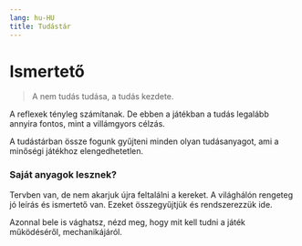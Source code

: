 ```yaml
---
lang: hu-HU
title: Tudástár
---
```


# Ismertető

>A nem tudás tudása, a tudás kezdete.

A reflexek tényleg számítanak. De ebben a játékban a tudás legalább annyira fontos, mint a villámgyors célzás.

A tudástárban össze fogunk gyűjteni minden olyan tudásanyagot, ami a minőségi játékhoz elengedhetetlen.

### Saját anyagok lesznek?
Tervben van, de nem akarjuk újra feltalálni a kereket. A világhálón rengeteg jó leírás és ismertető van. Ezeket összegyűjtjük és rendszerezzük ide.

Azonnal bele is vághatsz, nézd meg, hogy mit kell tudni a játék működéséről, mechanikájáról.

